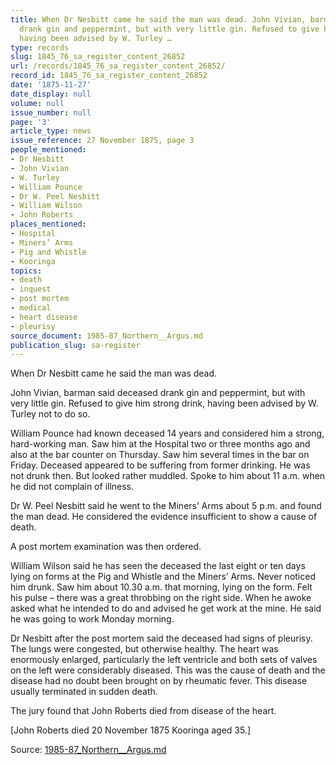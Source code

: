 ```yaml
---
title: When Dr Nesbitt came he said the man was dead. John Vivian, barman said deceased
  drank gin and peppermint, but with very little gin. Refused to give him strong drink,
  having been advised by W. Turley …
type: records
slug: 1845_76_sa_register_content_26852
url: /records/1845_76_sa_register_content_26852/
record_id: 1845_76_sa_register_content_26852
date: '1875-11-27'
date_display: null
volume: null
issue_number: null
page: '3'
article_type: news
issue_reference: 27 November 1875, page 3
people_mentioned:
- Dr Nesbitt
- John Vivian
- W. Turley
- William Pounce
- Dr W. Peel Nesbitt
- William Wilson
- John Roberts
places_mentioned:
- Hospital
- Miners’ Arms
- Pig and Whistle
- Kooringa
topics:
- death
- inquest
- post mortem
- medical
- heart disease
- pleurisy
source_document: 1985-87_Northern__Argus.md
publication_slug: sa-register
---
```


When Dr Nesbitt came he said the man was dead.

John Vivian, barman said deceased drank gin and peppermint, but with very little gin.  Refused to give him strong drink, having been advised by W. Turley not to do so.

William Pounce had known deceased 14 years and considered him a strong, hard-working man.  Saw him at the Hospital two or three months ago and also at the bar counter on Thursday.  Saw him several times in the bar on Friday.  Deceased appeared to be suffering from former drinking.  He was not drunk then. But looked rather muddled.  Spoke to him about 11 a.m. when he did not complain of illness.

Dr W. Peel Nesbitt said he went to the Miners’ Arms about 5 p.m. and found the man dead.  He considered the evidence insufficient to show a cause of death.

A post mortem examination was then ordered.

William Wilson said he has seen the deceased the last eight or ten days lying on forms at the Pig and Whistle and the Miners’ Arms.  Never noticed him drunk.  Saw him about 10.30 a.m. that morning, lying on the form.  Felt his pulse – there was a great throbbing on the right side.  When he awoke asked what he intended to do and advised he get work at the mine.  He said he was going to work Monday morning.

Dr Nesbitt after the post mortem said the deceased had signs of pleurisy.  The lungs were congested, but otherwise healthy.  The heart was enormously enlarged, particularly the left ventricle and both sets of valves on the left were considerably diseased.  This was the cause of death and the disease had no doubt been brought on by rheumatic fever.  This disease usually terminated in sudden death.

The jury found that John Roberts died from disease of the heart.

[John Roberts died 20 November 1875 Kooringa aged 35.]

Source: [1985-87_Northern__Argus.md](/downloads/markdown/1985-87_Northern__Argus.md)
